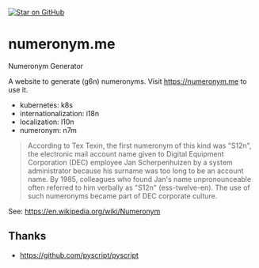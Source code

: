 [![Star on GitHub](https://img.shields.io/github/stars/wwitzel3/numeronym.me.svg?style=social)](https://github.com/wwitzel3/numeronym.me/stargazers)

# numeronym.me
Numeronym Generator

A website to generate (g6n) numeronyms. Visit https://numeronym.me to use it.

  - kubernetes: k8s
  - internationalization: i18n
  - localization: l10n
  - numeronym: n7m

> According to Tex Texin, the first numeronym of this kind was "S12n", the electronic mail account name given to Digital Equipment Corporation (DEC) employee Jan Scherpenhuizen by a system administrator because his surname was too long to be an account name. By 1985, colleagues who found Jan's name unpronounceable often referred to him verbally as "S12n" (ess-twelve-en). The use of such numeronyms became part of DEC corporate culture.

See: https://en.wikipedia.org/wiki/Numeronym

## Thanks

- https://github.com/pyscript/pyscript
